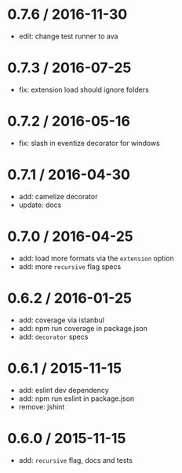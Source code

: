 0.7.6 / 2016-11-30
==================

  * edit: change test runner to ava

0.7.3 / 2016-07-25
==================

  * fix: extension load should ignore folders

0.7.2 / 2016-05-16
==================

  * fix: slash in eventize decorator for windows

0.7.1 / 2016-04-30
==================

  * add: camelize decorator
  * update: docs

0.7.0 / 2016-04-25
==================

  * add: load more formats via the `extension` option
  * add: more `recursive` flag specs

0.6.2 / 2016-01-25
==================

  * add: coverage via istanbul
  * add: npm run coverage in package.json
  * add: `decorator` specs

0.6.1 / 2015-11-15
==================

  * add: eslint dev dependency
  * add: npm run eslint in package.json
  * remove: jshint


0.6.0 / 2015-11-15
==================

  * add: `recursive` flag, docs and tests
